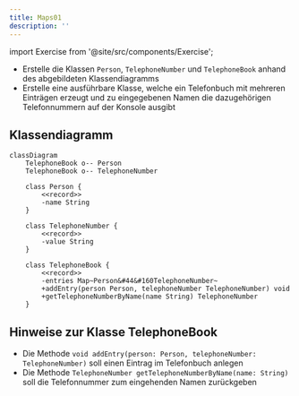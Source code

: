 ```yaml
---
title: Maps01
description: ''
---
```


import Exercise from '@site/src/components/Exercise';

- Erstelle die Klassen `Person`, `TelephoneNumber` und `TelephoneBook` anhand
  des abgebildeten Klassendiagramms
- Erstelle eine ausführbare Klasse, welche ein Telefonbuch mit mehreren
  Einträgen erzeugt und zu eingegebenen Namen die dazugehörigen Telefonnummern
  auf der Konsole ausgibt

## Klassendiagramm

```mermaid
classDiagram
    TelephoneBook o-- Person
    TelephoneBook o-- TelephoneNumber

    class Person {
        <<record>>
        -name String
    }

    class TelephoneNumber {
        <<record>>
        -value String
    }

    class TelephoneBook {
        <<record>>
        -entries Map~Person&#44&#160TelephoneNumber~
        +addEntry(person Person, telephoneNumber TelephoneNumber) void
        +getTelephoneNumberByName(name String) TelephoneNumber
    }
```

## Hinweise zur Klasse TelephoneBook

- Die Methode `void addEntry(person: Person, telephoneNumber: TelephoneNumber)` soll einen Eintrag im
  Telefonbuch anlegen
- Die Methode `TelephoneNumber getTelephoneNumberByName(name: String)` soll die
  Telefonnummer zum eingehenden Namen zurückgeben

<Exercise pullRequest="59" branchSuffix="maps/01" />
